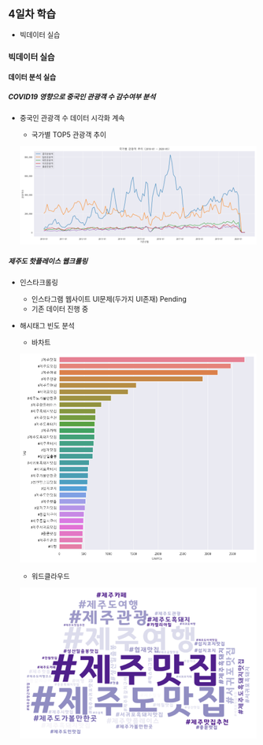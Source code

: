 ## 4일차 학습
- 빅데이터 실습

### 빅데이터 실습

#### 데이터 분석 실습

##### COVID19 영향으로 중국인 관광객 수 감수여부 분석
- 중국인 관광객 수 데이터 시각화 계속
    - 국가별 TOP5 관광객 추이 

    ![국가별관광객](https://raw.githubusercontent.com/Hsegunn/bigdata-analysis-2024/main/images/ba006.png)

##### 제주도 핫플레이스 웹크롤링
- 인스타크롤링
    - 인스타그램 웹사이트 UI문제(두가지 UI존재) Pending
    - 기존 데이터 진행 중
- 해시태그 빈도 분석
    - 바차트

    ![바차트](https://raw.githubusercontent.com/Hsegunn/bigdata-analysis-2024/main/images/ba007.png)

    - 워드클라우드

    ![워드클라우드](https://raw.githubusercontent.com/Hsegunn/bigdata-analysis-2024/main/images/ba008.png)